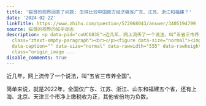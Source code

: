 ```yaml
---
title: '猫哥的视界回答了问题: 怎样比较中国南方经济强省广东、江苏、浙江和福建？'
date: '2024-02-22'
linkTitle: https://www.zhihu.com/question/572068043/answer/3405194799
source: 猫哥的视界的知乎动态
description: <p data-pid="coUC683E">近几年，网上流传了一个说法，叫“五省三市养全国”。<br></p><p data-pid="UcruRotF">简单来说，就是2022年，全国仅广东、江苏、浙江、山东和福建五个省，还有上海、北京、天津三个市净上缴税收为正，其他省份均为负数。</p><p
  class="ztext-empty-paragraph"><br></p><figure data-size="normal"><img src="https://pic3.zhimg.com/v2-b5e3c27b7cd68aca0256da718c4922d2_1440w.jpg"
  data-caption="" data-size="normal" data-rawwidth="555" data-rawheight="672" data-original-token="v2-b5e3c27b7cd68aca0256da718c4922d2"
  class="origin_image ...
disable_comments: true
---
```

<p data-pid="coUC683E">近几年，网上流传了一个说法，叫“五省三市养全国”。<br></p><p data-pid="UcruRotF">简单来说，就是2022年，全国仅广东、江苏、浙江、山东和福建五个省，还有上海、北京、天津三个市净上缴税收为正，其他省份均为负数。</p><p class="ztext-empty-paragraph"><br></p><figure data-size="normal"><img src="https://pic3.zhimg.com/v2-b5e3c27b7cd68aca0256da718c4922d2_1440w.jpg" data-caption="" data-size="normal" data-rawwidth="555" data-rawheight="672" data-original-token="v2-b5e3c27b7cd68aca0256da718c4922d2" class="origin_image ...